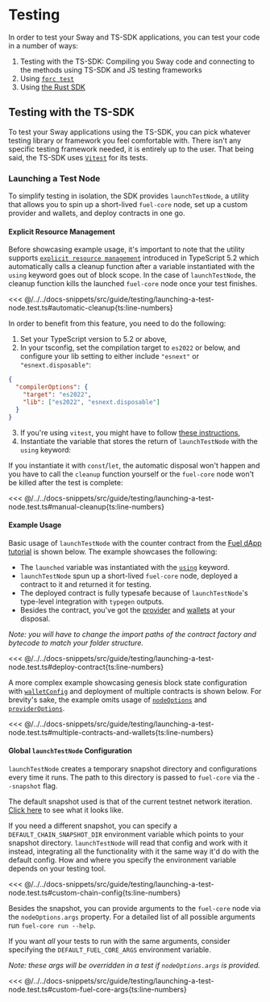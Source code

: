 <script setup>
  import { data } from '../../versions.data'
  const { forc } = data
  const url = `https://docs.fuel.network/docs/forc/commands/forc_test/`
</script>

# Testing

In order to test your Sway and TS-SDK applications, you can test your code in a number of ways:

1. Testing with the TS-SDK: Compiling you Sway code and connecting to the methods using TS-SDK and JS testing frameworks
1. Using [`forc test`](https://docs.fuel.network/docs/forc/commands/forc%5ftest/#forc-test)
1. Using [the Rust SDK](https://docs.fuel.network/docs/fuels-rs/testing/)

## Testing with the TS-SDK

To test your Sway applications using the TS-SDK, you can pick whatever testing library or framework you feel comfortable with. There isn't any specific testing framework needed, it is entirely up to the user. That being said, the TS-SDK uses [`Vitest`](https://vitest.dev/) for its tests.

### Launching a Test Node

To simplify testing in isolation, the SDK provides `launchTestNode`, a utility that allows you to spin up a short-lived `fuel-core` node, set up a custom provider and wallets, and deploy contracts in one go.

#### Explicit Resource Management

Before showcasing example usage, it's important to note that the utility supports [`explicit resource management`](https://devblogs.microsoft.com/typescript/announcing-typescript-5-2/#using-declarations-and-explicit-resource-management) introduced in TypeScript 5.2 which automatically calls a cleanup function after a variable instantiated with the `using` keyword goes out of block scope. In the case of `launchTestNode`, the cleanup function kills the launched `fuel-core` node once your test finishes.

<<< @/../../docs-snippets/src/guide/testing/launching-a-test-node.test.ts#automatic-cleanup{ts:line-numbers}

In order to benefit from this feature, you need to do the following:

1. Set your TypeScript version to 5.2 or above,
2. In your tsconfig, set the compilation target to `es2022` or below, and configure your lib setting to either include `"esnext"` or `"esnext.disposable"`:

```json
{
  "compilerOptions": {
    "target": "es2022",
    "lib": ["es2022", "esnext.disposable"]
  }
}
```

3. If you're using `vitest`, you might have to follow [these instructions](https://github.com/vitest-dev/vitest/issues/4183#issuecomment-1780959907),
4. Instantiate the variable that stores the return of `launchTestNode` with the `using` keyword:

If you instantiate it with `const`/`let`, the automatic disposal won't happen and you have to call the `cleanup` function yourself or the `fuel-core` node won't be killed after the test is complete:

<<< @/../../docs-snippets/src/guide/testing/launching-a-test-node.test.ts#manual-cleanup{ts:line-numbers}

#### Example Usage

Basic usage of `launchTestNode` with the counter contract from the [Fuel dApp tutorial](../creating-a-fuel-dapp/index.md) is shown below.
The example showcases the following:

- The `launched` variable was instantiated with the [`using`](https://devblogs.microsoft.com/typescript/announcing-typescript-5-2/#using-declarations-and-explicit-resource-management) keyword.
- `launchTestNode` spun up a short-lived `fuel-core` node, deployed a contract to it and returned it for testing.
- The deployed contract is fully typesafe because of `launchTestNode`'s type-level integration with `typegen` outputs.
- Besides the contract, you've got the [provider](../provider/index.md) and [wallets](../wallets/index.md) at your disposal.

_Note: you will have to change the import paths of the contract factory and bytecode to match your folder structure._

<<< @/../../docs-snippets/src/guide/testing/launching-a-test-node.test.ts#deploy-contract{ts:line-numbers}

A more complex example showcasing genesis block state configuration with [`walletConfig`](./launchTestNode-options.md#walletconfig) and deployment of multiple contracts is shown below.
For brevity's sake, the example omits usage of [`nodeOptions`](./launchTestNode-options.md#nodeoptions) and [`providerOptions`](./launchTestNode-options.md#provideroptions).

<<< @/../../docs-snippets/src/guide/testing/launching-a-test-node.test.ts#multiple-contracts-and-wallets{ts:line-numbers}

#### Global `launchTestNode` Configuration

`launchTestNode` creates a temporary snapshot directory and configurations every time it runs. The path to this directory is passed to `fuel-core` via the `--snapshot` flag.

The default snapshot used is that of the current testnet network iteration. [Click here](https://github.com/FuelLabs/fuels-ts/blob/master/.fuel-core/configs) to see what it looks like.

If you need a different snapshot, you can specify a `DEFAULT_CHAIN_SNAPSHOT_DIR` environment variable which points to your snapshot directory. `launchTestNode` will read that config and work with it instead, integrating all the functionality with it the same way it'd do with the default config.
How and where you specify the environment variable depends on your testing tool.

<<< @/../../docs-snippets/src/guide/testing/launching-a-test-node.test.ts#custom-chain-config{ts:line-numbers}

Besides the snapshot, you can provide arguments to the `fuel-core` node via the `nodeOptions.args` property. For a detailed list of all possible arguments run `fuel-core run --help`.

If you want _all_ your tests to run with the same arguments, consider specifying the `DEFAULT_FUEL_CORE_ARGS` environment variable.

_Note: these args will be overridden in a test if `nodeOptions.args` is provided._

<<< @/../../docs-snippets/src/guide/testing/launching-a-test-node.test.ts#custom-fuel-core-args{ts:line-numbers}
